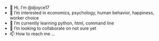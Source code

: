 - 👋 Hi, I’m @djoyce17
- 👀 I’m interested in economics, psychology, human behavior, happiness, worker choice
- 🌱 I’m currently learning python, html, command line
- 💞️ I’m looking to collaborate on not sure yet
- 📫 How to reach me ...

<!---
djoyce17/djoyce17 is a ✨ special ✨ repository because its `README.md` (this file) appears on your GitHub profile.
You can click the Preview link to take a look at your changes.
--->
